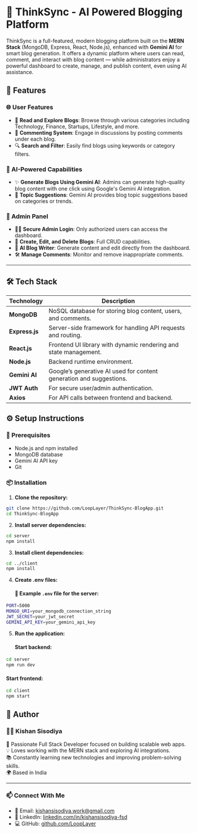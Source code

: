 # 🧠 ThinkSync - AI Powered Blogging Platform

ThinkSync is a full-featured, modern blogging platform built on the **MERN Stack** (MongoDB, Express, React, Node.js), enhanced with **Gemini AI** for smart blog generation. It offers a dynamic platform where users can read, comment, and interact with blog content — while administrators enjoy a powerful dashboard to create, manage, and publish content, even using AI assistance.

## 🚀 Features

### 🌐 User Features
- 📝 **Read and Explore Blogs**: Browse through various categories including Technology, Finance, Startups, Lifestyle, and more.
- 💬 **Commenting System**: Engage in discussions by posting comments under each blog.
- 🔍 **Search and Filter**: Easily find blogs using keywords or category filters.

### 🤖 AI-Powered Capabilities
- ✨ **Generate Blogs Using Gemini AI**: Admins can generate high-quality blog content with one click using Google's Gemini AI integration.
- 🎯 **Topic Suggestions**: Gemini AI provides blog topic suggestions based on categories or trends.

### 🔐 Admin Panel
- 🧑‍💼 **Secure Admin Login**: Only authorized users can access the dashboard.
- 📂 **Create, Edit, and Delete Blogs**: Full CRUD capabilities.
- 🧠 **AI Blog Writer**: Generate content and edit directly from the dashboard.
- 🛠 **Manage Comments**: Monitor and remove inappropriate comments.

---

## 🛠 Tech Stack

| Technology | Description |
|------------|-------------|
| **MongoDB** | NoSQL database for storing blog content, users, and comments. |
| **Express.js** | Server-side framework for handling API requests and routing. |
| **React.js** | Frontend UI library with dynamic rendering and state management. |
| **Node.js** | Backend runtime environment. |
| **Gemini AI** | Google’s generative AI used for content generation and suggestions. |
| **JWT Auth** | For secure user/admin authentication. |
| **Axios** | For API calls between frontend and backend. |

## ⚙️ Setup Instructions

### 🔧 Prerequisites

- Node.js and npm installed
- MongoDB database
- Gemini AI API key
- Git

### 📦 Installation

1. **Clone the repository:**

```bash
git clone https://github.com/LoopLayer/ThinkSync-BlogApp.git
cd ThinkSync-BlogApp
```
2. **Install server dependencies:**

```bash
cd server
npm install
```

3. **Install client dependencies:**

```bash
cd ../client
npm install
```
4. **Create .env files:**
   #### 📄 Example `.env` file for the server:
```bash
PORT=5000
MONGO_URI=your_mongodb_connection_string
JWT_SECRET=your_jwt_secret
GEMINI_API_KEY=your_gemini_api_key
```

5. **Run the application:**
    #### Start backend:
```bash
cd server
npm run dev
```
#### Start frontend:
```bash
cd client
npm start
```
## 👤 Author

### 👨‍💻 Kishan Sisodiya

🚀 Passionate Full Stack Developer focused on building scalable web apps.  
💡 Loves working with the MERN stack and exploring AI integrations.  
📚 Constantly learning new technologies and improving problem-solving skills.  
🌍 Based in India  

---

### 📫 Connect With Me

- 📧 Email: [kishansisodiya.work@gmail.com](mailto:kishansisodiya.work@gmail.com)  
- 💼 LinkedIn: [linkedin.com/in/kishansisodiya-fsd](https://www.linkedin.com/in/kishansisodiya-fsd)  
- 💻 GitHub: [github.com/LoopLayer](https://github.com/LoopLayer)

